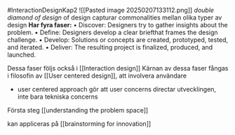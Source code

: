 #InteractionDesignKap2 
![[Pasted image 20250207133112.png]]
*double diamond of design* of design capturar commonalities mellan olika typer av design
**Har fyra faser:**
• Discover: Designers try to gather insights about the problem. 
• Define: Designers develop a clear briefthat frames the design challenge. 
• Develop: Solutions or concepts are created, prototyped, tested, and iterated. 
• Deliver: The resulting project is finalized, produced, and launched.

Dessa faser följs också i [[Interaction design]]
Kärnan av dessa faser fångas i filosofin av [[User centered design]], att involvera användare
- user centered approach gör att user concerns directar utvecklingen, inte bara tekniska concerns

Första steg [[understanding the problem space]]

kan appliceras på [[brainstorming for innovation]]